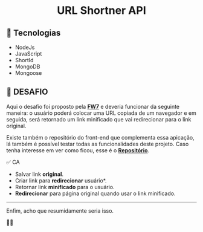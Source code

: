 <h1 align="center">URL Shortner API</h1>

## 🚀 Tecnologias

- NodeJs
- JavaScript
- ShortId
- MongoDB
- Mongoose

## 🎯 DESAFIO

Aqui o desafio foi proposto pela **[FW7](https://github.com/fw7-solucoes)** e deveria funcionar da seguinte maneira: o usuário poderá colocar uma URL copiada de um navegador e em seguida, será retornado um link minificado que vai redirecionar para o link original.

Existe também o repositório do front-end que complementa essa apicação, lá também é possível testar todas as funcionalidades deste projeto. Caso tenha interesse em ver como ficou, esse é o **[Repositório](https://github.com/mateusVarela/url_shortner)**.

✅ CA
- Salvar link **original**.
- Criar link para **redirecionar** usuário*.
- Retornar link **minificado** para o usuário.
- **Redirecionar** para página original quando usar o link minificado.

---

Enfim, acho que resumidamente seria isso.

👊😄
